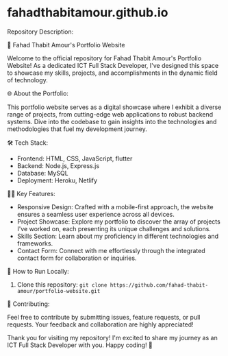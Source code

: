 # fahadthabitamour.github.io
Repository Description:

🚀 Fahad Thabit Amour's Portfolio Website

Welcome to the official repository for Fahad Thabit Amour's Portfolio Website! As a dedicated ICT Full Stack Developer, I've designed this space to showcase my skills, projects, and accomplishments in the dynamic field of technology.

🌐 About the Portfolio:

This portfolio website serves as a digital showcase where I exhibit a diverse range of projects, from cutting-edge web applications to robust backend systems. Dive into the codebase to gain insights into the technologies and methodologies that fuel my development journey.

🛠️ Tech Stack:

- Frontend: HTML, CSS, JavaScript, flutter
- Backend: Node.js, Express.js
- Database: MySQL
- Deployment: Heroku, Netlify

👨‍💻 Key Features:

- Responsive Design: Crafted with a mobile-first approach, the website ensures a seamless user experience across all devices.
- Project Showcase: Explore my portfolio to discover the array of projects I've worked on, each presenting its unique challenges and solutions.
- Skills Section: Learn about my proficiency in different technologies and frameworks.
- Contact Form: Connect with me effortlessly through the integrated contact form for collaboration or inquiries.

🔧 How to Run Locally:

1. Clone this repository: `git clone https://github.com/fahad-thabit-amour/portfolio-website.git`


📝 Contributing:

Feel free to contribute by submitting issues, feature requests, or pull requests. Your feedback and collaboration are highly appreciated!



Thank you for visiting my repository! I'm excited to share my journey as an ICT Full Stack Developer with you. Happy coding! 🚀
